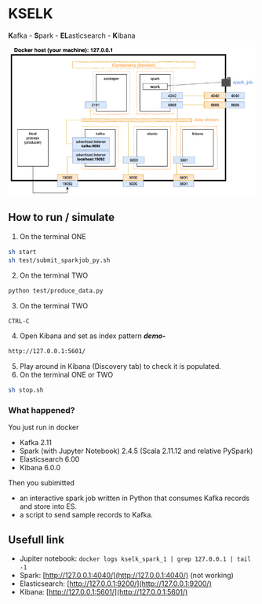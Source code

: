 # KSELK

**K**afka - **S**park - **EL**asticsearch - **K**ibana

![](doc/archi.png)

## How to run / simulate
1. On the terminal ONE
```sh
sh start
sh test/submit_sparkjob_py.sh
```
2. On the terminal TWO
```sh
python test/produce_data.py
```
3. On the terminal TWO
```sh
CTRL-C
```
4. Open Kibana and set as index pattern ***demo-***
```sh
http://127.0.0.1:5601/
```
5. Play around in Kibana (Discovery tab) to check it is populated.
6. On the terminal ONE or TWO
```sh
sh stop.sh
```

### What happened?

You just run in docker 
- Kafka 2.11
- Spark (with Jupyter Notebook) 2.4.5 (Scala 2.11.12 and relative PySpark) 
- Elasticsearch 6.00
- Kibana 6.0.0

Then you subimitted
- an interactive spark job written in Python that consumes Kafka records and store into ES.
- a script to send sample records to Kafka.

## Usefull link
- Jupiter notebook: ``` docker logs kselk_spark_1 | grep 127.0.0.1 | tail -1 ```
- Spark: [http://127.0.0.1:4040/](http://127.0.0.1:4040/) (not working)
- Elasticsearch: [http://127.0.0.1:9200/](http://127.0.0.1:9200/)
- Kibana: [http://127.0.0.1:5601/](http://127.0.0.1:5601/)